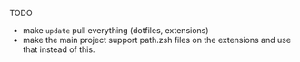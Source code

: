 TODO

- make `update` pull everything (dotfiles, extensions)
- make the main project support path.zsh files on the extensions and use that instead of this.
